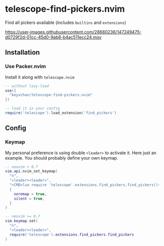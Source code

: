 # telescope-find-pickers.nvim

Find all pickers available (includes `builtins` and `extensions`)

https://user-images.githubusercontent.com/28680236/147249475-d0729f2d-01cc-45d0-9ab8-b4ac511ecc24.mov

## Installation

### Use Packer.nvim

Install it along with `telescope.nvim`

```lua
-- without lazy-load
use({
  "keyvchan/telescope-find-pickers.nvim"
})

-- load it in your config
require('telescope').load_extension('find_pickers')
```

## Config

### Keymap

My personal preference is using double `<leader>` to activate it. Here just an example. You should probably define your own keymap.

```lua
-- neovim < 0.7
vim.api.nvim_set_keymap(
  "n",
  "<leader><leader>",
  "<CMD>lua require 'telescope'.extensions.find_pickers.find_pickers()<CR>",
  {
    noremap = true,
    silent = true,
  }
)

-- neovim >= 0.7
vim.keymap.set(
  "n",
  "<leader><leader>",
  require('telescope').extensions.find_pickers.find_pickers
)
```
